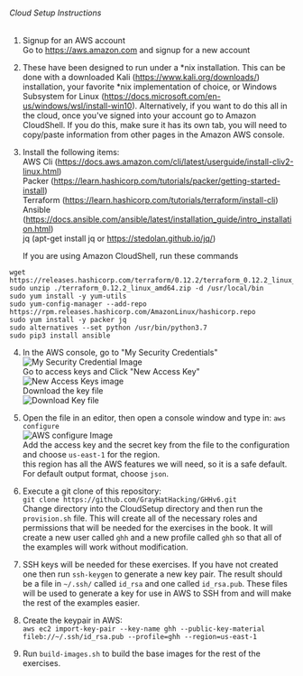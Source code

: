 ###### Cloud Setup Instructions
1. Signup for an AWS account<BR>
Go to https://aws.amazon.com and signup for a new account

2. These have been designed to run under a *nix installation. This can be done with a downloaded Kali (https://www.kali.org/downloads/)
installation, your favorite *nix implementation of choice, or Windows Subsystem for Linux 
   (https://docs.microsoft.com/en-us/windows/wsl/install-win10). 
   Alternatively, if you want to do this all in the cloud, once you've signed into your account go to Amazon CloudShell. If you do this, make sure it has its own tab, you will need to copy/paste information from other pages in the Amazon AWS console.

3. Install the following items:<BR>
AWS Cli (https://docs.aws.amazon.com/cli/latest/userguide/install-cliv2-linux.html) <BR>
   Packer (https://learn.hashicorp.com/tutorials/packer/getting-started-install)<BR>
   Terraform (https://learn.hashicorp.com/tutorials/terraform/install-cli)
   Ansible (https://docs.ansible.com/ansible/latest/installation_guide/intro_installation.html) <BR>
   jq (apt-get install jq or https://stedolan.github.io/jq/)

   If you are using Amazon CloudShell, run these commands
```
wget https://releases.hashicorp.com/terraform/0.12.2/terraform_0.12.2_linux_amd64.zip     
sudo unzip ./terraform_0.12.2_linux_amd64.zip -d /usr/local/bin     
sudo yum install -y yum-utils     
sudo yum-config-manager --add-repo https://rpm.releases.hashicorp.com/AmazonLinux/hashicorp.repo     
sudo yum install -y packer jq      
sudo alternatives --set python /usr/bin/python3.7      
sudo pip3 install ansible       
```
 
4. In the AWS console, go to "My Security Credentials"<BR>
![My Security Credential Image](https://github.com/GrayHatHacking/GHHv6/blob/main/CloudSetup/images/aws-signup-1.png) <BR>
   Go to access keys and Click "New Access Key"<BR>
![New Access Keys image](https://github.com/GrayHatHacking/GHHv6/blob/main/CloudSetup/images/aws-signup-2.png) <BR>
   Download the key file <BR>
![Download Key file](https://github.com/GrayHatHacking/GHHv6/blob/main/CloudSetup/images/aws-signup-3.png) <BR>
   
5. Open the file in an editor, then open a console window and type in:
   `aws configure` <BR>
![AWS configure Image](https://github.com/GrayHatHacking/GHHv6/blob/main/CloudSetup/images/aws-signup-4.png) <BR>
   Add the access key and the secret key from the file to the configuration and choose `us-east-1` for the region.<BR>
   this region has all the AWS features we will need, so it is a safe default. For default output format, choose `json`.
   
6. Execute a git clone of this repository:    
   `git clone https://github.com/GrayHatHacking/GHHv6.git`   
    Change directory into the CloudSetup directory and then run the `provision.sh` file. This will create all of the necessary roles and permissions that will be needed for the
exercises in the book. It will create a new user called `ghh` and a new profile called `ghh` so that all of the examples
   will work without modification.
   
7. SSH keys will be needed for these exercises. If you have not created one then run `ssh-keygen` to 
generate a new key pair. The result should be a file in `~/.ssh/` called `id_rsa` and one called `id_rsa.pub`. 
   These files will be used to generate a key for use in AWS to SSH from and will make the rest of the examples easier.
   
8. Create the keypair in AWS:<BR>
`aws ec2 import-key-pair --key-name ghh --public-key-material fileb://~/.ssh/id_rsa.pub --profile=ghh --region=us-east-1`
   
9. Run `build-images.sh` to build the base images for the rest of the exercises.


   

